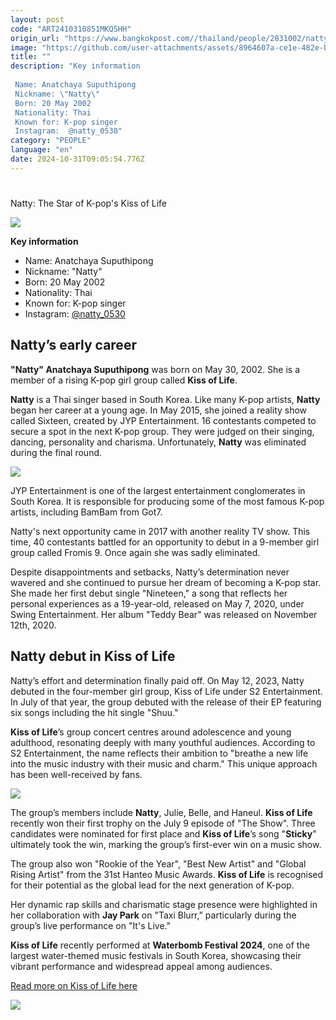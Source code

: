 ```yaml
---
layout: post
code: "ART2410310851MKQSHH"
origin_url: "https://www.bangkokpost.com//thailand/people/2831002/natty-the-star-of-k-pops-kiss-of-life"
image: "https://github.com/user-attachments/assets/8964607a-ce1e-482e-bdf9-748bc344a988"
title: ""
description: "Key information  
 
 Name: Anatchaya Suputhipong 
 Nickname: \"Natty\" 
 Born: 20 May 2002 
 Nationality: Thai 
 Known for: K-pop singer 
 Instagram:  @natty_0530"
category: "PEOPLE"
language: "en"
date: 2024-10-31T09:05:54.776Z
---
```


# 

Natty: The Star of K-pop's Kiss of Life

![](https://static.bangkokpost.com/media/content/20240717/c1_2831002_240717164015.jpg)

**Key information** 

*   Name: Anatchaya Suputhipong 
*   Nickname: "Natty"
*   Born: 20 May 2002 
*   Nationality: Thai 
*   Known for: K-pop singer 
*   Instagram: [@natty\_0530](https://www.instagram.com/natty_0530/?hl=en)

Natty’s early career 
---------------------

**"Natty" Anatchaya Suputhipong** was born on May 30, 2002. She is a member of a rising K-pop girl group called **Kiss of Life**.  

**Natty** is a Thai singer based in South Korea. Like many K-pop artists, **Natty** began her career at a young age. In May 2015, she joined a reality show called Sixteen, created by JYP Entertainment. 16 contestants competed to secure a spot in the next K-pop group. They were judged on their singing, dancing, personality and charisma. Unfortunately, **Natty** was eliminated during the final round. 

![](https://github.com/user-attachments/assets/ce562a95-8bf4-4497-86ce-b9caffeb9d7e)

JYP Entertainment is one of the largest entertainment conglomerates in South Korea. It is responsible for producing some of the most famous K-pop artists, including BamBam from Got7.   

Natty's next opportunity came in 2017 with another reality TV show. This time, 40 contestants battled for an opportunity to debut in a 9-member girl group called Fromis 9. Once again she was sadly eliminated.   

Despite disappointments and setbacks, Natty’s determination never wavered and she continued to pursue her dream of becoming a K-pop star. She made her first debut single "Nineteen," a song that reflects her personal experiences as a 19-year-old, released on May 7, 2020, under Swing Entertainment. Her album "Teddy Bear" was released on November 12th, 2020. 

Natty debut in Kiss of Life 
----------------------------

Natty’s effort and determination finally paid off. On May 12, 2023, Natty debuted in the four-member girl group, Kiss of Life under S2 Entertainment. In July of that year, the group debuted with the release of their EP featuring six songs including the hit single "Shuu." 

**Kiss of Life**’s group concert centres around adolescence and young adulthood, resonating deeply with many youthful audiences. According to S2 Entertainment, the name reflects their ambition to "breathe a new life into the music industry with their music and charm." This unique approach has been well-received by fans. 

![](https://static.bangkokpost.com/media/content/20240717/5209087.jpg)

The group’s members include **Natty**, Julie, Belle, and Haneul. **Kiss of Life** recently won their first trophy on the July 9 episode of "The Show". Three candidates were nominated for first place and **Kiss of Life**’s song "**Sticky**" ultimately took the win, marking the group’s first-ever win on a music show. 

The group also won "Rookie of the Year", "Best New Artist" and "Global Rising Artist" from the 31st Hanteo Music Awards. **Kiss of Life** is recognised for their potential as the global lead for the next generation of K-pop. 

Her dynamic rap skills and charismatic stage presence were highlighted in her collaboration with **Jay Park** on "Taxi Blurr," particularly during the group’s live performance on "It's Live."

**Kiss of Life** recently performed at **Waterbomb Festival 2024**, one of the largest water-themed music festivals in South Korea, showcasing their vibrant performance and widespread appeal among audiences.  

[Read more on Kiss of Life here](https://www.bangkokpost.com/life/arts-and-entertainment/2746598/kiss-of-life-to-meet-fans-at-central)

![](https://static.bangkokpost.com/media/content/20240717/5209092.jpg)